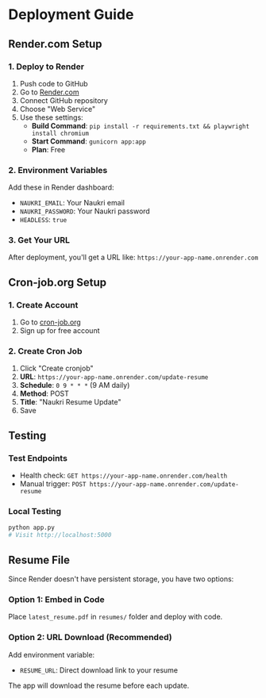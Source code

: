 # Deployment Guide

## Render.com Setup

### 1. Deploy to Render
1. Push code to GitHub
2. Go to [Render.com](https://render.com)
3. Connect GitHub repository
4. Choose "Web Service"
5. Use these settings:
   - **Build Command**: `pip install -r requirements.txt && playwright install chromium`
   - **Start Command**: `gunicorn app:app`
   - **Plan**: Free

### 2. Environment Variables
Add these in Render dashboard:
- `NAUKRI_EMAIL`: Your Naukri email
- `NAUKRI_PASSWORD`: Your Naukri password  
- `HEADLESS`: `true`

### 3. Get Your URL
After deployment, you'll get a URL like:
`https://your-app-name.onrender.com`

## Cron-job.org Setup

### 1. Create Account
1. Go to [cron-job.org](https://console.cron-job.org)
2. Sign up for free account

### 2. Create Cron Job
1. Click "Create cronjob"
2. **URL**: `https://your-app-name.onrender.com/update-resume`
3. **Schedule**: `0 9 * * *` (9 AM daily)
4. **Method**: POST
5. **Title**: "Naukri Resume Update"
6. Save

## Testing

### Test Endpoints
- Health check: `GET https://your-app-name.onrender.com/health`
- Manual trigger: `POST https://your-app-name.onrender.com/update-resume`

### Local Testing
```bash
python app.py
# Visit http://localhost:5000
```

## Resume File

Since Render doesn't have persistent storage, you have two options:

### Option 1: Embed in Code
Place `latest_resume.pdf` in `resumes/` folder and deploy with code.

### Option 2: URL Download (Recommended)
Add environment variable:
- `RESUME_URL`: Direct download link to your resume

The app will download the resume before each update.